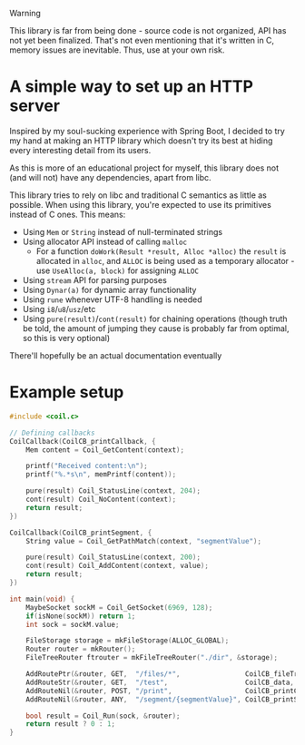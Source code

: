 > [!WARNING]
> This library is far from being done - source code is not
  organized, API has not yet been finalized. That's not even
  mentioning that it's written in C, memory issues are inevitable.
> Thus, use at your own risk.

# A simple way to set up an HTTP server

Inspired by my soul-sucking experience with Spring Boot, I decided
to try my hand at making an HTTP library which doesn't try its best
at hiding every interesting detail from its users.

As this is more of an educational project for myself, this library
does not (and will not) have any dependencies, apart from libc.

This library tries to rely on libc and traditional C semantics as
little as possible. When using this library, you're expected to use
its primitives instead of C ones. This means:

- Using `Mem` or `String` instead of null-terminated strings
- Using allocator API instead of calling `malloc`
    - For a function `doWork(Result *result, Alloc *alloc)`
      the `result` is allocated in `alloc`, and `ALLOC` is
      being used as a temporary allocator - use
      `UseAlloc(a, block)` for assigning `ALLOC`
- Using `stream` API for parsing purposes
- Using `Dynar(a)` for dynamic array functionality
- Using `rune` whenever UTF-8 handling is needed
- Using `i8`/`u8`/`usz`/etc
- Using `pure(result)`/`cont(result)` for chaining operations
  (though truth be told, the amount of jumping they cause is
  probably far from optimal, so this is very optional)

There'll hopefully be an actual documentation eventually

# Example setup

```c
#include <coil.c>

// Defining callbacks
CoilCallback(CoilCB_printCallback, {
    Mem content = Coil_GetContent(context);

    printf("Received content:\n");
    printf("%.*s\n", memPrintf(content));

    pure(result) Coil_StatusLine(context, 204);
    cont(result) Coil_NoContent(context);
    return result;
})

CoilCallback(CoilCB_printSegment, {
    String value = Coil_GetPathMatch(context, "segmentValue");

    pure(result) Coil_StatusLine(context, 200);
    cont(result) Coil_AddContent(context, value);
    return result;
})

int main(void) {
    MaybeSocket sockM = Coil_GetSocket(6969, 128);
    if(isNone(sockM)) return 1;
    int sock = sockM.value;

    FileStorage storage = mkFileStorage(ALLOC_GLOBAL);
    Router router = mkRouter();
    FileTreeRouter ftrouter = mkFileTreeRouter("./dir", &storage);

    AddRoutePtr(&router, GET,  "/files/*",                CoilCB_fileTree, FileTreeRouter, &ftrouter);
    AddRouteStr(&router, GET,  "/test",                   CoilCB_data, "<body><h1>Test!</h1></body>");
    AddRouteNil(&router, POST, "/print",                  CoilCB_printCallback);
    AddRouteNil(&router, ANY,  "/segment/{segmentValue}", CoilCB_printSegment);

    bool result = Coil_Run(sock, &router);
    return result ? 0 : 1;
}
```
